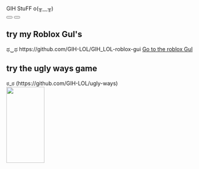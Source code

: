 <style>
body {
  background-image: url('https://cdn.discordapp.com/attachments/767055759389098034/1288728226725888072/cool-frutiger-metro-wallpapers-i-found-on-deviantart-v0-lkg8vsf0a1bc1.png?ex=66f63d30&is=66f4ebb0&hm=6cd96fa39e25951ed6c156e961cd077500252f16b756fa9a5ef0fdffe06b5455&');
  background-repeat: no-repeat;
  background-attachment: fixed; 
  background-size: 100% 100%;
}
</style>


<div class="background">
  <div class="window glass active" style="max-width: 100%; --window-background-color: #805ba5;">
    <div class="title-bar">
      <div class="title-bar-text">GIH StuFF o(╥﹏╥)</div>
      <div class="title-bar-controls">
        <button aria-label="Minimize"></button>
        <button aria-label="Close"></button>
      </div>
    </div>
    <div class="window-body has-space">

</div>
<link rel="stylesheet" href="https://unpkg.com/7.css">
<body>
<div>
<div role="progressbar" class="marquee"></div>
<h2>try my Roblox GuI's</h2>ಥ‿ಥ
   <link>https://github.com/GIH-LOL/GIH_LOL-roblox-gui</link>
   <a href="https://github.com/GIH-LOL/GIH_LOL-roblox-gui" class="button">Go to the roblox GuI</a>
</div>
<div role="progressbar" class="marquee"></div>
<div>
<h2>try the ugly ways game</h2>ಠ_ಠ	
   (https://github.com/GIH-LOL/ugly-ways)
</div>
<div role="progressbar" class="marquee"></div>

<img src="https://cdn.discordapp.com/attachments/767055759389098034/1288712968002998282/pixil-gif-drawing.gif?ex=66f62efa&is=66f4dd7a&hm=ade4344695d653eb18f4f7333d7153859effeba6beb7fbe67f92d7aad3207e40&" width="100" height="200">
</body>











